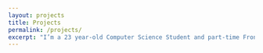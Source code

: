 ```yaml
---
layout: projects
title: Projects
permalink: /projects/
excerpt: "I’m a 23 year-old Computer Science Student and part-time Frontend Developer"
---
```

